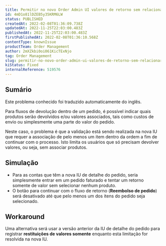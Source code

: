 ```yaml
---
title: Permitir no novo Order Admin UI valores de retorno sem relacionar um item
id: 4mD1o81lDZEB5y35KRM6LW
status: PUBLISHED
createdAt: 2022-02-08T01:36:09.738Z
updatedAt: 2022-11-25T22:03:00.483Z
publishedAt: 2022-11-25T22:03:00.483Z
firstPublishedAt: 2022-02-08T01:36:10.568Z
contentType: knownIssue
productTeam: Order Management
author: 2mXZkbi0oi061KicTExNjo
tag: Order Management
slug: permitir-no-novo-order-admin-ui-valores-de-retorno-sem-relacionar-um-item
kiStatus: Fixed
internalReference: 519576
---
```


## Sumário

<div class="alert alert-info">
  <p>Este problema conhecido foi traduzido automaticamente do inglês.</p>
</div>


Para fluxos de devolução dentro de um pedido, é possível indicar quais produtos serão devolvidos e/ou valores associados, tais como custos de envio ou simplesmente uma parte do valor do pedido.

Neste caso, o problema é que a validação está sendo realizada na nova IU que requer a associação de pelo menos um item dentro da ordem a fim de continuar com o processo. Isto limita os usuários que só precisam devolver valores, ou seja, sem associar produtos.



## Simulação



- Para as contas que têm a nova IU de detalhe do pedido, seria simplesmente entrar em um pedido faturado e tentar um retorno somente de valor sem selecionar nenhum produto.
- O botão para continuar com o fluxo de retorno (**Reembolso de pedido**) será desativado até que pelo menos um dos itens do pedido seja selecionado.



## Workaround


Uma alternativa será usar a versão anterior da IU de detalhe do pedido para registrar **restituições de valores somente** enquanto esta limitação for resolvida na nova IU.

